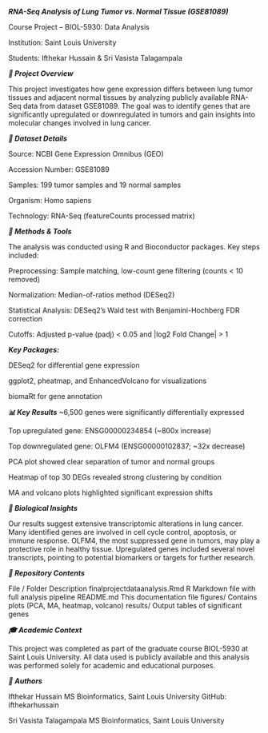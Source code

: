 ***RNA-Seq Analysis of Lung Tumor vs. Normal Tissue (GSE81089)***

Course Project – BIOL-5930: Data Analysis

Institution: Saint Louis University

Students: Ifthekar Hussain & Sri Vasista Talagampala


***📘 Project Overview***

This project investigates how gene expression differs between lung tumor tissues and adjacent normal tissues by analyzing publicly available RNA-Seq data from dataset GSE81089. The goal was to identify genes that are significantly upregulated or downregulated in tumors and gain insights into molecular changes involved in lung cancer.

***📂 Dataset Details***

Source: NCBI Gene Expression Omnibus (GEO)

Accession Number: GSE81089

Samples: 199 tumor samples and 19 normal samples

Organism: Homo sapiens

Technology: RNA-Seq (featureCounts processed matrix)

***🧪 Methods & Tools***

The analysis was conducted using R and Bioconductor packages. Key steps included:

Preprocessing: Sample matching, low-count gene filtering (counts < 10 removed)

Normalization: Median-of-ratios method (DESeq2)

Statistical Analysis: DESeq2’s Wald test with Benjamini-Hochberg FDR correction

Cutoffs: Adjusted p-value (padj) < 0.05 and |log2 Fold Change| > 1

***Key Packages:***

DESeq2 for differential gene expression

ggplot2, pheatmap, and EnhancedVolcano for visualizations

biomaRt for gene annotation

***📊 Key Results***
~6,500 genes were significantly differentially expressed

Top upregulated gene: ENSG00000234854 (~800x increase)

Top downregulated gene: OLFM4 (ENSG00000102837; ~32x decrease)

PCA plot showed clear separation of tumor and normal groups

Heatmap of top 30 DEGs revealed strong clustering by condition

MA and volcano plots highlighted significant expression shifts

***🔬 Biological Insights***

Our results suggest extensive transcriptomic alterations in lung cancer. Many identified genes are involved in cell cycle control, apoptosis, or immune response. OLFM4, the most suppressed gene in tumors, may play a protective role in healthy tissue. Upregulated genes included several novel transcripts, pointing to potential biomarkers or targets for further research.

***📁 Repository Contents***

File / Folder	Description
finalprojectdataanalysis.Rmd	R Markdown file with full analysis pipeline
README.md	This documentation file
figures/	Contains plots (PCA, MA, heatmap, volcano)
results/	Output tables of significant genes

***🎓 Academic Context***

This project was completed as part of the graduate course BIOL-5930 at Saint Louis University. All data used is publicly available and this analysis was performed solely for academic and educational purposes.

***👥 Authors***

Ifthekar Hussain
MS Bioinformatics, Saint Louis University
GitHub: ifthekarhussain

Sri Vasista Talagampala
MS Bioinformatics, Saint Louis University

